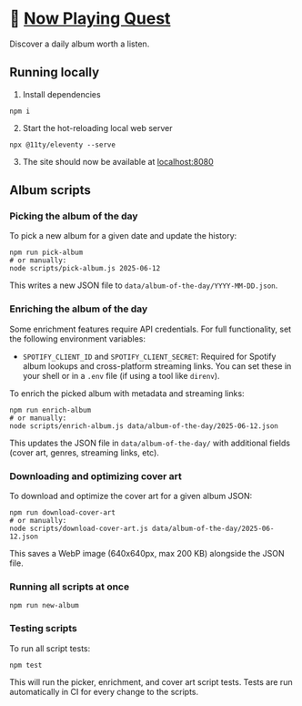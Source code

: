 # 🧭 [Now Playing Quest](https://nowplaying.quest)

Discover a daily album worth a listen.

## Running locally

1. Install dependencies

```console
npm i
```

2. Start the hot-reloading local web server

```console
npx @11ty/eleventy --serve
```

3. The site should now be available at [localhost:8080](http://localhost:8080/)

## Album scripts

### Picking the album of the day

To pick a new album for a given date and update the history:

```console
npm run pick-album
# or manually:
node scripts/pick-album.js 2025-06-12
```

This writes a new JSON file to `data/album-of-the-day/YYYY-MM-DD.json`.

### Enriching the album of the day

Some enrichment features require API credentials. For full functionality, set the following environment variables:

- `SPOTIFY_CLIENT_ID` and `SPOTIFY_CLIENT_SECRET`: Required for Spotify album lookups and cross-platform streaming links. You can set these in your shell or in a `.env` file (if using a tool like `direnv`).

To enrich the picked album with metadata and streaming links:

```console
npm run enrich-album
# or manually:
node scripts/enrich-album.js data/album-of-the-day/2025-06-12.json
```

This updates the JSON file in `data/album-of-the-day/` with additional fields (cover art, genres, streaming links, etc).

### Downloading and optimizing cover art

To download and optimize the cover art for a given album JSON:

```console
npm run download-cover-art
# or manually:
node scripts/download-cover-art.js data/album-of-the-day/2025-06-12.json
```

This saves a WebP image (640x640px, max 200 KB) alongside the JSON file.

### Running all scripts at once

```console
npm run new-album
```

### Testing scripts

To run all script tests:

```console
npm test
```

This will run the picker, enrichment, and cover art script tests. Tests are run automatically in CI for every change to the scripts.
